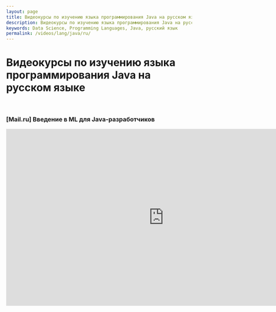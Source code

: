 ```yaml
---
layout: page
title: Видеокурсы по изучению языка программирования Java на русском языке
description: Видеокурсы по изучению языка программирования Java на русском языке
keywords: Data Science, Programming Languages, Java, русский язык
permalink: /videos/lang/java/ru/
---
```


# Видеокурсы по изучению языка программирования Java на русском языке

<br/>

### [Mail.ru] Введение в ML для Java-разработчиков

<div align="center">
    <iframe width="853" height="480" src="https://www.youtube.com/embed/Tw7cC3vQ11k" frameborder="0" allow="accelerometer; autoplay; encrypted-media; gyroscope; picture-in-picture" allowfullscreen></iframe>
</div>
